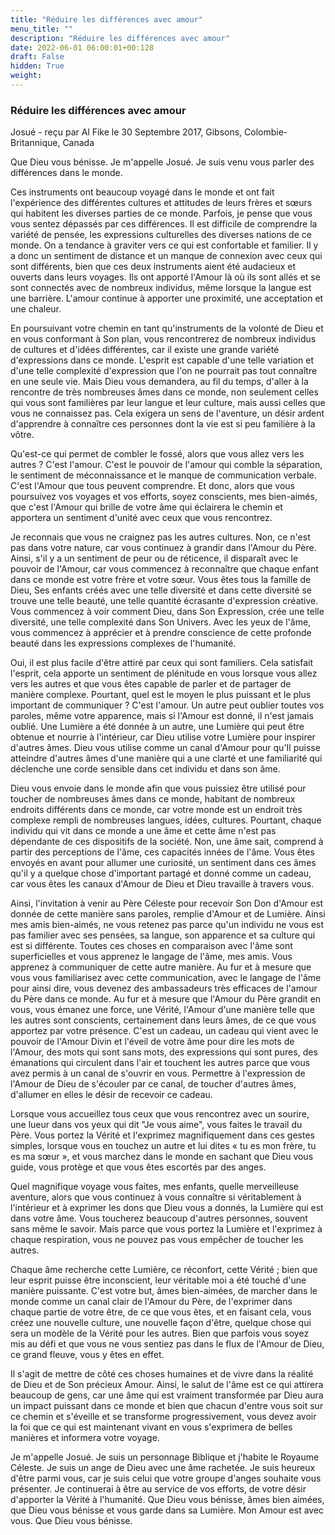 ```yaml
---
title: "Réduire les différences avec amour"
menu_title: ""
description: "Réduire les différences avec amour"
date: 2022-06-01 06:00:01+00:128
draft: False
hidden: True
weight:
---
```

### Réduire les différences avec amour

Josué - reçu par Al Fike le 30 Septembre 2017, Gibsons, Colombie-Britannique, Canada

Que Dieu vous bénisse. Je m'appelle Josué. Je suis venu vous parler des différences dans le monde.

Ces instruments ont beaucoup voyagé dans le monde et ont fait l'expérience des différentes cultures et attitudes de leurs frères et sœurs qui habitent les diverses parties de ce monde. Parfois, je pense que vous vous sentez dépassés par ces différences. Il est difficile de comprendre la variété de pensée, les expressions culturelles des diverses nations de ce monde. On a tendance à graviter vers ce qui est confortable et familier. Il y a donc un sentiment de distance et un manque de connexion avec ceux qui sont différents, bien que ces deux instruments aient été audacieux et ouverts dans leurs voyages. Ils ont apporté l'Amour là où ils sont allés et se sont connectés avec de nombreux individus, même lorsque la langue est une barrière. L'amour continue à apporter une proximité, une acceptation et une chaleur.

En poursuivant votre chemin en tant qu'instruments de la volonté de Dieu et en vous conformant à Son plan, vous rencontrerez de nombreux individus de cultures et d'idées différentes, car il existe une grande variété d'expressions dans ce monde. L'esprit est capable d'une telle variation et d'une telle complexité d'expression que l'on ne pourrait pas tout connaître en une seule vie. Mais Dieu vous demandera, au fil du temps, d'aller à la rencontre de très nombreuses âmes dans ce monde, non seulement celles qui vous sont familières par leur langue et leur culture, mais aussi celles que vous ne connaissez pas. Cela exigera un sens de l'aventure, un désir ardent d'apprendre à connaître ces personnes dont la vie est si peu familière à la vôtre.

Qu'est-ce qui permet de combler le fossé, alors que vous allez vers les autres ? C'est l'amour. C'est le pouvoir de l'amour qui comble la séparation, le sentiment de méconnaissance et le manque de communication verbale. C'est l'Amour que tous peuvent comprendre. Et donc, alors que vous poursuivez vos voyages et vos efforts, soyez conscients, mes bien-aimés, que c'est l'Amour qui brille de votre âme qui éclairera le chemin et apportera un sentiment d'unité avec ceux que vous rencontrez.

Je reconnais que vous ne craignez pas les autres cultures. Non, ce n'est pas dans votre nature, car vous continuez à grandir dans l'Amour du Père. Ainsi, s'il y a un sentiment de peur ou de réticence, il disparaît avec le pouvoir de l'Amour, car vous commencez à reconnaître que chaque enfant dans ce monde est votre frère et votre sœur. Vous êtes tous la famille de Dieu, Ses enfants créés avec une telle diversité et dans cette diversité se trouve une telle beauté, une telle quantité écrasante d'expression créative. Vous commencez à voir comment Dieu, dans Son Expression, crée une telle diversité, une telle complexité dans Son Univers. Avec les yeux de l'âme, vous commencez à apprécier et à prendre conscience de cette profonde beauté dans les expressions complexes de l'humanité.

Oui, il est plus facile d'être attiré par ceux qui sont familiers. Cela satisfait l'esprit, cela apporte un sentiment de plénitude en vous lorsque vous allez vers les autres et que vous êtes capable de parler et de partager de manière complexe. Pourtant, quel est le moyen le plus puissant et le plus important de communiquer ? C'est l'amour. Un autre peut oublier toutes vos paroles, même votre apparence, mais si l'Amour est donné, il n'est jamais oublié. Une Lumière a été donnée à un autre, une Lumière qui peut être obtenue et nourrie à l'intérieur, car Dieu utilise votre Lumière pour inspirer d'autres âmes. Dieu vous utilise comme un canal d'Amour pour qu'Il puisse atteindre d'autres âmes d'une manière qui a une clarté et une familiarité qui déclenche une corde sensible dans cet individu et dans son âme.

Dieu vous envoie dans le monde afin que vous puissiez être utilisé pour toucher de nombreuses âmes dans ce monde, habitant de nombreux endroits différents dans ce monde, car votre monde est un endroit très complexe rempli de nombreuses langues, idées, cultures. Pourtant, chaque individu qui vit dans ce monde a une âme et cette âme n'est pas dépendante de ces dispositifs de la société. Non, une âme sait, comprend à partir des perceptions de l'âme, ces capacités innées de l'âme. Vous êtes envoyés en avant pour allumer une curiosité, un sentiment dans ces âmes qu'il y a quelque chose d'important partagé et donné comme un cadeau, car vous êtes les canaux d'Amour de Dieu et Dieu travaille à travers vous.

Ainsi, l'invitation à venir au Père Céleste pour recevoir Son Don d'Amour est donnée de cette manière sans paroles, remplie d'Amour et de Lumière. Ainsi mes amis bien-aimés, ne vous retenez pas parce qu'un individu ne vous est pas familier avec ses pensées, sa langue, son apparence et sa culture qui est si différente. Toutes ces choses en comparaison avec l'âme sont superficielles et vous apprenez le langage de l'âme, mes amis. Vous apprenez à communiquer de cette autre manière. Au fur et à mesure que vous vous familiarisez avec cette communication, avec le langage de l'âme pour ainsi dire, vous devenez des ambassadeurs très efficaces de l'amour du Père dans ce monde. Au fur et à mesure que l'Amour du Père grandit en vous, vous émanez une force, une Vérité, l'Amour d'une manière telle que les autres sont conscients, certainement dans leurs âmes, de ce que vous apportez par votre présence. C'est un cadeau, un cadeau qui vient avec le pouvoir de l'Amour Divin et l'éveil de votre âme pour dire les mots de l'Amour, des mots qui sont sans mots, des expressions qui sont pures, des émanations qui circulent dans l'air et touchent les autres parce que vous avez permis à un canal de s'ouvrir en vous. Permettre à l'expression de l'Amour de Dieu de s'écouler par ce canal, de toucher d'autres âmes, d'allumer en elles le désir de recevoir ce cadeau.

Lorsque vous accueillez tous ceux que vous rencontrez avec un sourire, une lueur dans vos yeux qui dit "Je vous aime", vous faites le travail du Père. Vous portez la Vérité et l'exprimez magnifiquement dans ces gestes simples, lorsque vous en touchez un autre et lui dites « tu es mon frère, tu es ma sœur », et vous marchez dans le monde en sachant que Dieu vous guide, vous protège et que vous êtes escortés par des anges.

Quel magnifique voyage vous faites, mes enfants, quelle merveilleuse aventure, alors que vous continuez à vous connaître si véritablement à l'intérieur et à exprimer les dons que Dieu vous a donnés, la Lumière qui est dans votre âme. Vous toucherez beaucoup d'autres personnes, souvent sans même le savoir. Mais parce que vous portez la Lumière et l'exprimez à chaque respiration, vous ne pouvez pas vous empêcher de toucher les autres.

Chaque âme recherche cette Lumière, ce réconfort, cette Vérité ; bien que leur esprit puisse être inconscient, leur véritable moi a été touché d'une manière puissante. C'est votre but, âmes bien-aimées, de marcher dans le monde comme un canal clair de l'Amour du Père, de l'exprimer dans chaque partie de votre être, de ce que vous êtes, et en faisant cela, vous créez une nouvelle culture, une nouvelle façon d'être, quelque chose qui sera un modèle de la Vérité pour les autres. Bien que parfois vous soyez mis au défi et que vous ne vous sentiez pas dans le flux de l'Amour de Dieu, ce grand fleuve, vous y êtes en effet. 

Il s'agit de mettre de côté ces choses humaines et de vivre dans la réalité de Dieu et de Son précieux Amour. Ainsi, le salut de l'âme est ce qui attirera beaucoup de gens, car une âme qui est vraiment transformée par Dieu aura un impact puissant dans ce monde et bien que chacun d'entre vous soit sur ce chemin et s'éveille et se transforme progressivement, vous devez avoir la foi que ce qui est maintenant vivant en vous s'exprimera de belles manières et informera votre voyage.

Je m'appelle Josué. Je suis un personnage Biblique et j'habite le Royaume Céleste. Je suis un ange de Dieu avec une âme rachetée. Je suis heureux d'être parmi vous, car je suis celui que votre groupe d'anges souhaite vous présenter. Je continuerai à être au service de vos efforts, de votre désir d'apporter la Vérité à l'humanité. Que Dieu vous bénisse, âmes bien aimées, que Dieu vous bénisse et vous garde dans sa Lumière. Mon Amour est avec vous. Que Dieu vous bénisse.



